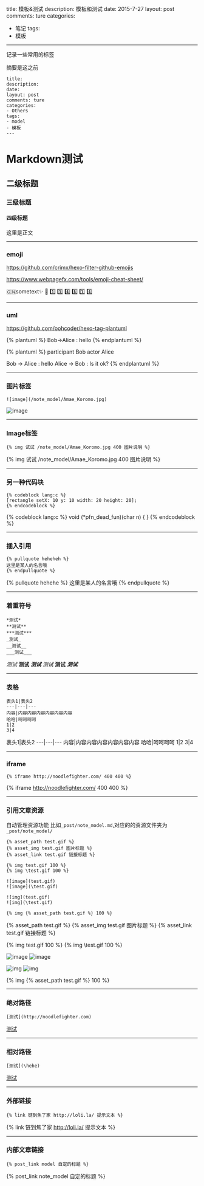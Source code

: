 title: 模板&测试
description: 模板和测试
date: 2015-7-27
layout: post
comments: ture
categories:
- 笔记
tags: 
- 模板
---
记录一些常用的标签
<!--more-->
摘要是这之前

```
title: 
description: 
date: 
layout: post
comments: ture
categories:
- Others
tags: 
- model
- 模板
---
```


# Markdown测试
## 二级标题
### 三级标题
#### 四级标题
这里是正文

---

### emoji 

https://github.com/crimx/hexo-filter-github-emojis

https://www.webpagefx.com/tools/emoji-cheat-sheet/

:cn:sometext:sparkles: :bus: :one: :one: :four: :five: :one: :four:

---

### uml

https://github.com/oohcoder/hexo-tag-plantuml

{% plantuml %}
    Bob->Alice : hello
{% endplantuml %}

{% plantuml %}
participant Bob
actor Alice
 
Bob -> Alice : hello
Alice -> Bob : Is it ok?
{% endplantuml %}
 
---

### 图片标签

```
![image](/note_model/Amae_Koromo.jpg)
```

![image](/note_model/Amae_Koromo.jpg)

---

### Image标签

```
{% img 试试 /note_model/Amae_Koromo.jpg 400 图片说明 %}
```

{% img 试试 /note_model/Amae_Koromo.jpg 400 图片说明 %}

---

### 另一种代码块
```
{% codeblock lang:c %}
[rectangle setX: 10 y: 10 width: 20 height: 20];
{% endcodeblock %}
```

{% codeblock lang:c %}
void (*pfn_dead_fun)(char n) { }
{% endcodeblock %}

---

### 插入引用
```
{% pullquote heheheh %}
这里是某人的名言哦
{% endpullquote %}
```
{% pullquote hehehe %}
这里是某人的名言哦
{% endpullquote %}

---
### 着重符号
```
*测试*
**测试**
***测试***
_测试_
__测试__
___测试___
```
*测试*
**测试**
***测试***
_测试_
__测试__
___测试___

---
### 表格
```
表头1|表头2
---|---|---
内容|内容内容内容内容内容内容
哈哈|呵呵呵呵
1|2
3|4
```
表头1|表头2
---|---|---
内容|内容内容内容内容内容内容
哈哈|呵呵呵呵
1|2
3|4

---
### iframe
```
{% iframe http://noodlefighter.com/ 400 400 %}
```

{% iframe http://noodlefighter.com/ 400 400 %}

---

### 引用文章资源
自动管理资源功能
比如`_post/note_model.md`,对应的的资源文件夹为`_post/note_model/`
```
{% asset_path test.gif %}
{% asset_img test.gif 图片标题 %}
{% asset_link test.gif 链接标题 %}

{% img test.gif 100 %}
{% img \test.gif 100 %}

![image](test.gif)
![image](\test.gif)

![img](test.gif)
![img](\test.gif)

{% img {% asset_path test.gif %} 100 %}

```
{% asset_path test.gif %}
{% asset_img test.gif 图片标题 %}
{% asset_link test.gif 链接标题 %}

{% img test.gif 100 %}
{% img \test.gif 100 %}

![image](test.gif)
![image](\test.gif)

![img](test.gif)
![img](\test.gif)

{% img {% asset_path test.gif %} 100 %}  


---

### 绝对路径
```
[测试](http://noodlefighter.com)
```

[测试](http://noodlefighter.com)

---
### 相对路径
```
[测试](\hehe)
```

[测试](\hehe)

---
### 外部链接

```
{% link 链到焦了家 http://loli.la/ 提示文本 %}
```
{% link 链到焦了家 http://loli.la/ 提示文本 %}

---

### 内部文章链接

```
{% post_link model 自定的标题 %}
```
{% post_link note_model 自定的标题 %}



